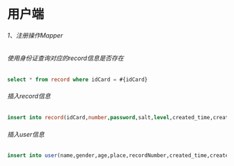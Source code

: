 # 用户端

###### 1、注册操作Mapper

###### 使用身份证查询对应的record信息是否存在

```sql
select * from record where idCard = #{idCard}
```

###### 插入record信息

```sql
insert into record(idCard,number,password,salt,level,created_time,create_user)values(..)
```

###### 插入user信息

```sql
insert into user(name,gender,age,place,recordNumber,created_time,create_user)values(..)
```
